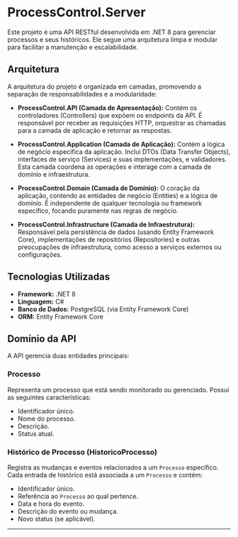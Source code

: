 # ProcessControl.Server

Este projeto é uma API RESTful desenvolvida em .NET 8 para gerenciar processos e seus históricos. Ele segue uma arquitetura limpa e modular para facilitar a manutenção e escalabilidade.

## Arquitetura

A arquitetura do projeto é organizada em camadas, promovendo a separação de responsabilidades e a modularidade:

*   **ProcessControl.API (Camada de Apresentação):** Contém os controladores (Controllers) que expõem os endpoints da API. É responsável por receber as requisições HTTP, orquestrar as chamadas para a camada de aplicação e retornar as respostas.

*   **ProcessControl.Application (Camada de Aplicação):** Contém a lógica de negócio específica da aplicação. Inclui DTOs (Data Transfer Objects), interfaces de serviço (Services) e suas implementações, e validadores. Esta camada coordena as operações e interage com a camada de domínio e infraestrutura.

*   **ProcessControl.Domain (Camada de Domínio):** O coração da aplicação, contendo as entidades de negócio (Entities) e a lógica de domínio. É independente de qualquer tecnologia ou framework específico, focando puramente nas regras de negócio.

*   **ProcessControl.Infrastructure (Camada de Infraestrutura):** Responsável pela persistência de dados (usando Entity Framework Core), implementações de repositórios (Repositories) e outras preocupações de infraestrutura, como acesso a serviços externos ou configurações.

## Tecnologias Utilizadas

*   **Framework:** .NET 8
*   **Linguagem:** C#
*   **Banco de Dados:** PostgreSQL (via Entity Framework Core)
*   **ORM:** Entity Framework Core

## Domínio da API

A API gerencia duas entidades principais:

### Processo
Representa um processo que está sendo monitorado ou gerenciado. Possui as seguintes características:
*   Identificador único.
*   Nome do processo.
*   Descrição.
*   Status atual.

### Histórico de Processo (HistoricoProcesso)
Registra as mudanças e eventos relacionados a um `Processo` específico. Cada entrada de histórico está associada a um `Processo` e contém:
*   Identificador único.
*   Referência ao `Processo` ao qual pertence.
*   Data e hora do evento.
*   Descrição do evento ou mudança.
*   Novo status (se aplicável).

---
